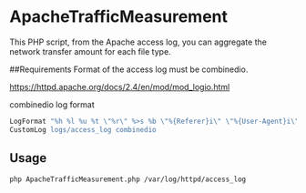# ApacheTrafficMeasurement
This PHP script, from the Apache access log, you can aggregate the network transfer amount for each file type.

##Requirements
Format of the access log must be combinedio.

https://httpd.apache.org/docs/2.4/en/mod/mod_logio.html

combinedio log format
```APACHE
LogFormat "%h %l %u %t \"%r\" %>s %b \"%{Referer}i\" \"%{User-Agent}i\" %I %O" combinedio
CustomLog logs/access_log combinedio
```

## Usage
```BASH
php ApacheTrafficMeasurement.php /var/log/httpd/access_log
```
